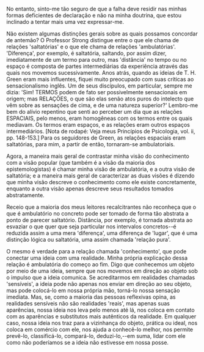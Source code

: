No entanto, sinto-me tão seguro de que a falha deve residir nas minhas formas deficientes de declaração e não na minha doutrina, que estou inclinado a tentar mais uma vez expressar-me.

Não existem algumas distinções gerais sobre as quais possamos concordar de antemão? O Professor Strong distingue entre o que ele chama de relações 'saltatórias' e o que ele chama de relações 'ambulatórias'. 'Diferença', por exemplo, é saltatória, saltando, por assim dizer, imediatamente de um termo para outro, mas 'distância' no tempo ou no espaço é composta de partes intermediárias da experiência através das quais nos movemos sucessivamente. Anos atrás, quando as ideias de T. H. Green eram mais influentes, fiquei muito preocupado com suas críticas ao sensacionalismo inglês. Um de seus discípulos, em particular, sempre me dizia: 'Sim! TERMOS podem de fato ser possivelmente sensacionais em origem; mas RELAÇÕES, o que são elas senão atos puros do intelecto que vêm sobre as sensações de cima, e de uma natureza superior?' Lembro-me bem do alívio repentino que senti ao perceber um dia que as relações ESPACIAIS, pelo menos, eram homogêneas com os termos entre os quais mediavam. Os termos eram espaços, e as relações eram outros espaços intermediários. [Nota de rodapé: Veja meus Princípios de Psicologia, vol. ii, pp. 148-153.] Para os seguidores de Green, as relações espaciais eram saltatórias, para mim, a partir de então, tornaram-se ambulatoriais.

Agora, a maneira mais geral de contrastar minha visão do conhecimento com a visão popular (que também é a visão da maioria dos epistemologistas) é chamar minha visão de ambulatória, e a outra visão de saltatória; e a maneira mais geral de caracterizar as duas visões é dizendo que minha visão descreve o conhecimento como ele existe concretamente, enquanto a outra visão apenas descreve seus resultados tomados abstratamente.

Receio que a maioria dos meus leitores recalcitrantes não reconheça que o que é ambulatório no concreto pode ser tomado de forma tão abstrata a ponto de parecer saltatório. Distância, por exemplo, é tornada abstrata ao esvaziar o que quer que seja particular nos intervalos concretos--é reduzida assim a uma mera 'diferença', uma diferença de 'lugar', que é uma distinção lógica ou saltatória, uma assim chamada 'relação pura'.

O mesmo é verdade para a relação chamada 'conhecimento', que pode conectar uma ideia com uma realidade. Minha própria explicação dessa relação é ambulatória do começo ao fim. Digo que conhecemos um objeto por meio de uma ideia, sempre que nos movemos em direção ao objeto sob o impulso que a ideia comunica. Se acreditarmos em realidades chamadas 'sensíveis', a ideia pode não apenas nos enviar em direção ao seu objeto, mas pode colocá-lo em nossa própria mão, torná-lo nossa sensação imediata. Mas, se, como a maioria das pessoas reflexivas opina, as realidades sensíveis não são realidades 'reais', mas apenas suas aparências, nossa ideia nos leva pelo menos até lá, nos coloca em contato com as aparências e substitutos mais autênticos da realidade. Em qualquer caso, nossa ideia nos traz para a vizinhança do objeto, prática ou ideal, nos coloca em comércio com ele, nos ajuda a conhecê-lo melhor, nos permite prevê-lo, classificá-lo, compará-lo, deduzi-lo,--em suma, lidar com ele como não poderíamos se a ideia não estivesse em nossa posse.